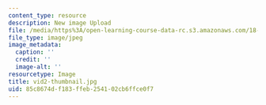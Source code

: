```yaml
---
content_type: resource
description: New image Upload
file: /media/https%3A/open-learning-course-data-rc.s3.amazonaws.com/18-s997-introduction-to-matlab-programming-fall-2011/85c8674df183ffeb254102cb6ffce0f7_vid2-thumbnail.jpg
file_type: image/jpeg
image_metadata:
  caption: ''
  credit: ''
  image-alt: ''
resourcetype: Image
title: vid2-thumbnail.jpg
uid: 85c8674d-f183-ffeb-2541-02cb6ffce0f7
---
```

